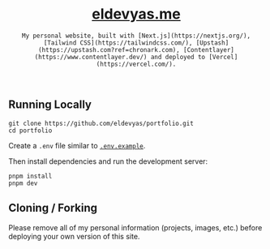 <div align="center">
    <a href="https://eldevyas.me">
        <h1 align="center">eldevyas.me</h1>
    </a>

    My personal website, built with [Next.js](https://nextjs.org/), [Tailwind CSS](https://tailwindcss.com/), [Upstash](https://upstash.com?ref=chronark.com), [Contentlayer](https://www.contentlayer.dev/) and deployed to [Vercel](https://vercel.com/).
</div>
<br/>

## Running Locally

```sh-session
git clone https://github.com/eldevyas/portfolio.git
cd portfolio
```

Create a `.env` file similar to [`.env.example`](https://github.com/eldevyas/portfolio/blob/main/.env.example).

Then install dependencies and run the development server:

```sh-session
pnpm install
pnpm dev
```

## Cloning / Forking

Please remove all of my personal information (projects, images, etc.) before deploying your own version of this site.
